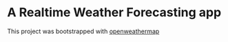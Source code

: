 # A Realtime Weather Forecasting app 

This project was bootstrapped with [openweathermap](https://openweathermap.org/)


